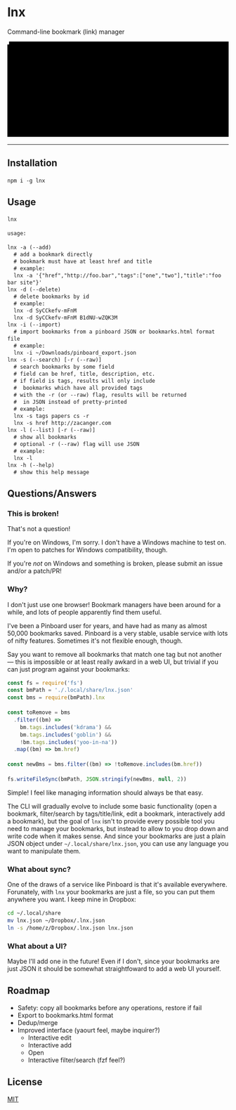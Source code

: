 # lnx

Command-line bookmark (link) manager

![screenshot](/screenshot.gif?raw=true)

--------

## Installation

`npm i -g lnx`

## Usage

```
lnx

usage:

lnx -a (--add)
  # add a bookmark directly
  # bookmark must have at least href and title
  # example:
  lnx -a '{"href","http://foo.bar","tags":["one","two"],"title":"foo bar site"}'
lnx -d (--delete)
  # delete bookmarks by id
  # example:
  lnx -d SyCCkefv-mFnM
  lnx -d SyCCkefv-mFnM B1dNU-wZQK3M
lnx -i (--import)
  # import bookmarks from a pinboard JSON or bookmarks.html format file
  # example:
  lnx -i ~/Downloads/pinboard_export.json
lnx -s (--search) [-r (--raw)]
  # search bookmarks by some field
  # field can be href, title, description, etc.
  # if field is tags, results will only include
  #  bookmarks which have all provided tags
  # with the -r (or --raw) flag, results will be returned
  #  in JSON instead of pretty-printed
  # example:
  lnx -s tags papers cs -r
  lnx -s href http://zacanger.com
lnx -l (--list) [-r (--raw)]
  # show all bookmarks
  # optional -r (--raw) flag will use JSON
  # example:
  lnx -l
lnx -h (--help)
  # show this help message
```

## Questions/Answers

### This is broken!

That's not a question!

If you're on Windows, I'm sorry. I don't have a Windows machine to test on. I'm
open to patches for Windows compatibility, though.

If you're _not_ on Windows and something is broken, please submit an issue
and/or a patch/PR!

### Why?

I don't just use one browser! Bookmark managers have been around for a while,
and lots of people apparently find them useful.

I've been a Pinboard user for years, and have had as many as almost 50,000
bookmarks saved. Pinboard is a very stable, usable service with lots of nifty
features. Sometimes it's not flexible enough, though.

Say you want to remove all bookmarks that match one tag but not another &mdash;
this is impossible or at least really awkard in a web UI, but trivial if you can
just program against your bookmarks:

```javascript
const fs = require('fs')
const bmPath = './.local/share/lnx.json'
const bms = require(bmPath).lnx

const toRemove = bms
  .filter((bm) =>
    bm.tags.includes('kdrama') &&
    bm.tags.includes('goblin') &&
    !bm.tags.includes('yoo-in-na'))
  .map((bm) => bm.href)

const newBms = bms.filter((bm) => !toRemove.includes(bm.href))

fs.writeFileSync(bmPath, JSON.stringify(newBms, null, 2))
```

Simple! I feel like managing information should always be that easy.

The CLI will gradually evolve to include some basic functionality (open a
bookmark, filter/search by tags/title/link, edit a bookmark, interactively add a
bookmark), but the goal of `lnx` isn't to provide every possible tool you need
to manage your bookmarks, but instead to allow to you drop down and write code
when it makes sense. And since your bookmarks are just a plain JSON object under
`~/.local/share/lnx.json`, you can use any language you want to manipulate them.

### What about sync?

One of the draws of a service like Pinboard is that it's available everywhere.
Forunately, with `lnx` your bookmarks are just a file, so you can put them
anywhere you want. I keep mine in Dropbox:

```sh
cd ~/.local/share
mv lnx.json ~/Dropbox/.lnx.json
ln -s /home/z/Dropbox/.lnx.json lnx.json
```

### What about a UI?

Maybe I'll add one in the future! Even if I don't, since your bookmarks are just
JSON it should be somewhat straightfoward to add a web UI yourself.

## Roadmap

* Safety: copy all bookmarks before any operations, restore if fail
* Export to bookmarks.html format
* Dedup/merge
* Improved interface (yaourt feel, maybe inquirer?)
  * Interactive edit
  * Interactive add
  * Open
  * Interactive filter/search (fzf feel?)

## License

[MIT](./LICENSE.md)

